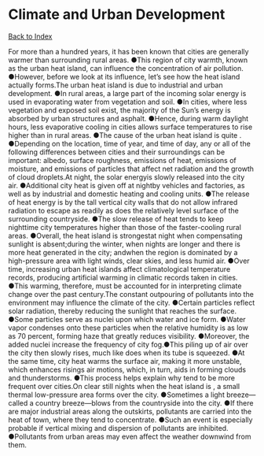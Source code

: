 # Climate and Urban Development
[Back to Index](https://github.com/windows10010/tpoExtractor/blob/master/README.md)

For more than a hundred years, it has been known that cities are generally warmer than surrounding rural areas. ●This region of city warmth, known as the urban heat island, can influence the concentration of air pollution. ●However, before we look at its influence, let’s see how the heat island actually forms.The urban heat island is due to industrial and urban development. ●In rural areas, a large part of the incoming solar energy is used in evaporating water from vegetation and soil. ●In cities, where less vegetation and exposed soil exist, the majority of the Sun’s energy is absorbed by urban structures and asphalt. ●Hence, during warm daylight hours, less evaporative cooling in cities allows surface temperatures to rise higher than in rural areas. ●The cause of the urban heat island is quite . ●Depending on the location, time of year, and time of day, any or all of the following differences between cities and their surroundings can be important: albedo, surface roughness, emissions of heat, emissions of moisture, and emissions of particles that affect net radiation and the growth of cloud droplets.At night, the solar energyis slowly released into the city air. ●Additional city heat is given off at nightby vehicles and factories, as well as by industrial and domestic heating and cooling units. ●The release of heat energy is by the tall vertical city walls that do not allow infrared radiation to escape as readily as does the relatively level surface of the surrounding countryside. ●The slow release of heat tends to keep nighttime city temperatures higher than those of the faster-cooling rural areas. ●Overall, the heat island is strongestat night when compensating sunlight is absent;during the winter, when nights are longer and there is more heat generated in the city; andwhen the region is dominated by a high-pressure area with light winds, clear skies, and less humid air. ●Over time, increasing urban heat islands affect climatological temperature records, producing artificial warming in climatic records taken in cities. ●This warming, therefore, must be accounted for in interpreting climate change over the past century.The constant outpouring of pollutants into the environment may influence the climate of the city. ●Certain particles reflect solar radiation, thereby reducing the sunlight that reaches the surface. ●Some particles serve as nuclei upon which water and ice form. ●Water vapor condenses onto these particles when the relative humidity is as low as 70 percent, forming haze that greatly reduces visibility. ●Moreover, the added nuclei increase the frequency of city fog.●This piling up of air over the city then slowly rises, much like does when its tube is squeezed. ●At the same time, city heat warms the surface air, making it more unstable, which enhances risings air motions, which, in turn, aids in forming clouds and thunderstorms. ●This process helps explain why tend to be more frequent over cities.On clear still nights when the heat island is , a small thermal low-pressure area forms over the city. ●Sometimes a light breeze—called a country breeze—blows from the countryside into the city. ●If there are major industrial areas along the outskirts, pollutants are carried into the heat of town, where they tend to concentrate. ●Such an event is especially probable if vertical mixing and dispersion of pollutants are inhibited. ●Pollutants from urban areas may even affect the weather downwind from them.